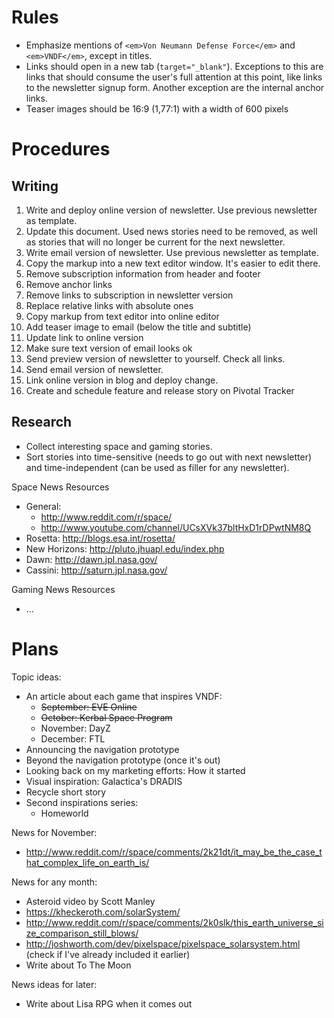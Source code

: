 # Rules

- Emphasize mentions of `<em>Von Neumann Defense Force</em>` and
  `<em>VNDF</em>`, except in titles.
- Links should open in a new tab (`target="_blank"`). Exceptions to this are
  links that should consume the user's full attention at this point, like links
  to the newsletter signup form. Another exception are the internal anchor
  links.
- Teaser images should be 16:9 (1,77:1) with a width of 600 pixels


# Procedures

## Writing

1. Write and deploy online version of newsletter. Use previous newsletter as
template.
1. Update this document. Used news stories need to be removed, as well as
stories that will no longer be current for the next newsletter.
1. Write email version of newsletter. Use previous newsletter as template.
  1. Copy the markup into a new text editor window. It's easier to edit there.
  1. Remove subscription information from header and footer
  1. Remove anchor links
  1. Remove links to subscription in newsletter version
  1. Replace relative links with absolute ones
  1. Copy markup from text editor into online editor
  1. Add teaser image to email (below the title and subtitle)
  1. Update link to online version
  1. Make sure text version of email looks ok
1. Send preview version of newsletter to yourself. Check all links.
1. Send email version of newsletter.
1. Link online version in blog and deploy change.
1. Create and schedule feature and release story on Pivotal Tracker


## Research

- Collect interesting space and gaming stories.
- Sort stories into time-sensitive (needs to go out with next newsletter) and
time-independent (can be used as filler for any newsletter).

Space News Resources
- General:
  - http://www.reddit.com/r/space/
  - http://www.youtube.com/channel/UCsXVk37bltHxD1rDPwtNM8Q
- Rosetta: http://blogs.esa.int/rosetta/
- New Horizons: http://pluto.jhuapl.edu/index.php
- Dawn: http://dawn.jpl.nasa.gov/
- Cassini: http://saturn.jpl.nasa.gov/

Gaming News Resources
- ...


# Plans

Topic ideas:
- An article about each game that inspires VNDF:
  - ~~September: EVE Online~~
  - ~~October: Kerbal Space Program~~
  - November: DayZ
  - December: FTL
- Announcing the navigation prototype
- Beyond the navigation prototype (once it's out)
- Looking back on my marketing efforts: How it started
- Visual inspiration: Galactica's DRADIS
- Recycle short story
- Second inspirations series:
  - Homeworld

News for November:
- http://www.reddit.com/r/space/comments/2k21dt/it_may_be_the_case_that_complex_life_on_earth_is/

News for any month:
- Asteroid video by Scott Manley
- https://kheckeroth.com/solarSystem/
- http://www.reddit.com/r/space/comments/2k0slk/this_earth_universe_size_comparison_still_blows/
- http://joshworth.com/dev/pixelspace/pixelspace_solarsystem.html (check if I've already included it earlier)
- Write about To The Moon

News ideas for later:
- Write about Lisa RPG when it comes out

